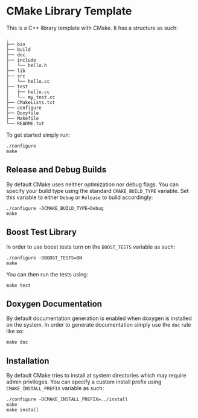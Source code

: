 CMake Library Template
======================

This is a C++ library template with CMake.
It has a structure as such:

    .
    ├── bin
    ├── build
    ├── doc
    ├── include
    │   └── hello.h
    ├── lib
    ├── src
    │   └── hello.cc
    ├── test
    │   ├── hello.cc
    │   └── my_test.cc
    ├── CMakeLists.txt
    ├── configure
    ├── Doxyfile
    ├── Makefile
    └── README.txt

To get started simply run:

    ./configure
    make

Release and Debug Builds
------------------------

By default CMake uses neither optimization nor debug flags.
You can specify your build type using the standard `CMAKE_BUILD_TYPE` variable.
Set this variable to either `Debug` or `Release` to build accordingly:

    ./configure -DCMAKE_BUILD_TYPE=Debug
    make

Boost Test Library
------------------

In order to use boost tests turn on the `BOOST_TESTS` variable as such:

    ./configure -DBOOST_TESTS=ON
    make

You can then run the tests using:

    make test

Doxygen Documentation
---------------------

By default documentation generation is enabled when doxygen is installed on the system.
In order to generate documentation simply use the `doc` rule like so:

    make doc

Installation
------------

By default CMake tries to install at system directories which may require admin privileges.
You can specify a custom install prefix using `CMAKE_INSTALL_PREFIX` variable as such:

    ./configure -DCMAKE_INSTALL_PREFIX=../install
    make
    make install
